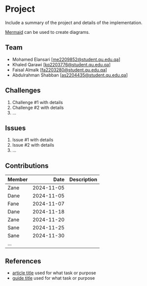 # Project
 
Include a summary of the project and details of the implementation.
 
[Mermaid](https://mermaid.live) can be used to create diagrams.
 
## Team
 
- Mohamed Elansari [me2209852@student.qu.edu.qa]
- Khaled Qarawi [kq2203776@student.qu.edu.qa]
- Faisal Almalk [fa2203280@student.qu.edu.qa]
- Abdulrahman Shabban [as2204435@student.qu.edu.qa]
 
## Challenges
 
1. Challenge #1 with details
2. Challenge #2 with details
3. ...
 
## Issues
 
1. Issue #1 with details
2. Issue #2 with details
3. ...
 
## Contributions
 
| Member |       Date | Description |
| :----- | ---------: | :---------- |
| Zane   | 2024-11-05 |             |
| Dane   | 2024-11-05 |             |
| Fane   | 2024-11-07 |             |
| Dane   | 2024-11-18 |             |
| Zane   | 2024-11-20 |             |
| Sane   | 2024-11-25 |             |
| Sane   | 2024-11-30 |             |
| ...    |            |             |
 
## References
 
- [article title](https://example.com/article) used for what task or purpose
- [guide title](https://example.com/guide) used for what task or purpose
